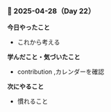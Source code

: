 ### 📅 2025-04-28（Day 22）

**今日やったこと**
- これから考える

**学んだこと・気づいたこと**
- contribution ,カレンダーを確認

**次にやること**
- 慣れること